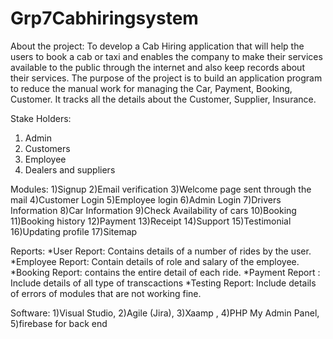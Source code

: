 # Grp7Cabhiringsystem

About the project: 
To develop a Cab Hiring application that will help the users to book a cab or taxi and enables the company to make their services available to the public through the internet and also keep records about their services. 
The purpose of the project is to build an application program to reduce the manual work for managing the Car, Payment, Booking, Customer. It tracks all the details about the Customer, Supplier, Insurance.


Stake Holders:
1) Admin
2) Customers
3) Employee
4) Dealers and suppliers


Modules:
1)Signup
2)Email verification
3)Welcome page sent through the mail
4)Customer Login 
5)Employee login
6)Admin Login
7)Drivers Information
8)Car Information
9)Check Availability of cars
10)Booking
11)Booking history
12)Payment
13)Receipt
14)Support
15)Testimonial 
16)Updating profile
17)Sitemap


Reports:
*User Report: Contains details of a number of rides by the user.
*Employee Report: Contain details of role and salary of the employee.
*Booking Report: contains the entire detail of each ride.
*Payment Report : Include details of all type of transcactions
*Testing Report: Include details of errors of modules that are not working fine.


Software:
1)Visual Studio, 
2)Agile (Jira), 
3)Xaamp , 
4)PHP My Admin Panel, 
5)firebase for back end



